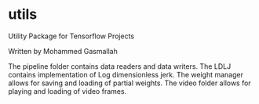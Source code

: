 # utils
Utility Package for Tensorflow Projects

Written by Mohammed Gasmallah
 
The pipeline folder contains data readers and data writers.
The LDLJ contains implementation of Log dimensionless jerk.
The weight manager allows for saving and loading of partial weights.
The video folder allows for playing and loading of video frames.
